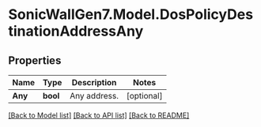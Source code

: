 # SonicWallGen7.Model.DosPolicyDestinationAddressAny

## Properties

Name | Type | Description | Notes
------------ | ------------- | ------------- | -------------
**Any** | **bool** | Any address. | [optional] 

[[Back to Model list]](../README.md#documentation-for-models) [[Back to API list]](../README.md#documentation-for-api-endpoints) [[Back to README]](../README.md)

